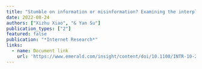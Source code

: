 ```yaml
---
title: "Stumble on information or misinformation? Examining the interplay of incidental news exposure, narcissism, and new media literacy in misinformation engagement"
date: 2022-08-24
authors: ["Xizhu Xiao", "& Yan Su"]
publication_types: ["2"]
featured: false
publication: "*Internet Research*"
links:
  - name: Document link
    url: 'https://www.emerald.com/insight/content/doi/10.1108/INTR-10-2021-0791/full/html'
---
```

